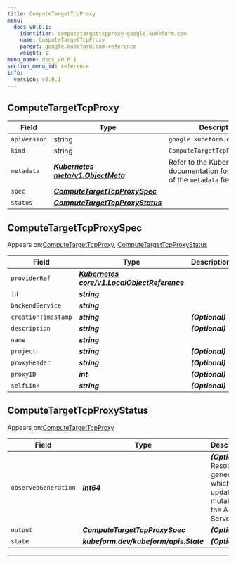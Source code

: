 ```yaml
---
title: ComputeTargetTcpProxy
menu:
  docs_v0.0.1:
    identifier: computetargettcpproxy-google.kubeform.com
    name: ComputeTargetTcpProxy
    parent: google.kubeform.com-reference
    weight: 1
menu_name: docs_v0.0.1
section_menu_id: reference
info:
  version: v0.0.1
---
```


## ComputeTargetTcpProxy
| Field | Type | Description |
| ------ | ----- | ----------- |
| `apiVersion` | string | `google.kubeform.com/v1alpha1` |
|    `kind` | string | `ComputeTargetTcpProxy` |
| `metadata` | ***[Kubernetes meta/v1.ObjectMeta](https://kubernetes.io/docs/reference/generated/kubernetes-api/v1.13/#objectmeta-v1-meta)***|Refer to the Kubernetes API documentation for the fields of the `metadata` field.|
| `spec` | ***[ComputeTargetTcpProxySpec](#computetargettcpproxyspec)***||
| `status` | ***[ComputeTargetTcpProxyStatus](#computetargettcpproxystatus)***||
## ComputeTargetTcpProxySpec

Appears on:[ComputeTargetTcpProxy](#computetargettcpproxy), [ComputeTargetTcpProxyStatus](#computetargettcpproxystatus)

| Field | Type | Description |
| ------ | ----- | ----------- |
| `providerRef` | ***[Kubernetes core/v1.LocalObjectReference](https://kubernetes.io/docs/reference/generated/kubernetes-api/v1.13/#localobjectreference-v1-core)***||
| `id` | ***string***||
| `backendService` | ***string***||
| `creationTimestamp` | ***string***| ***(Optional)*** |
| `description` | ***string***| ***(Optional)*** |
| `name` | ***string***||
| `project` | ***string***| ***(Optional)*** |
| `proxyHeader` | ***string***| ***(Optional)*** |
| `proxyID` | ***int***| ***(Optional)*** |
| `selfLink` | ***string***| ***(Optional)*** |
## ComputeTargetTcpProxyStatus

Appears on:[ComputeTargetTcpProxy](#computetargettcpproxy)

| Field | Type | Description |
| ------ | ----- | ----------- |
| `observedGeneration` | ***int64***| ***(Optional)*** Resource generation, which is updated on mutation by the API Server.|
| `output` | ***[ComputeTargetTcpProxySpec](#computetargettcpproxyspec)***| ***(Optional)*** |
| `state` | ***kubeform.dev/kubeform/apis.State***| ***(Optional)*** |
---
